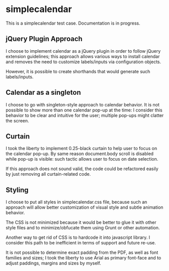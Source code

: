 # simplecalendar
This is a simplecalendar test case.
Documentation is in progress.

## jQuery Plugin Approach
I choose to implement calendar as a jQuery plugin in order to follow jQuery extension guidelines; this approach allows various ways to install calendar and removes the need to customize labels/inputs via configuration objects.

However, it is possible to create shorthands that would generate such labels/inputs. 

## Calendar as a singleton
I choose to go with singleton-style approach to calendar behavior. It is not possible to show more than one calendar pop-up at the time: I consider this behavior to be clear and intuitive for the user; multiple pop-ups might clatter the screen.

## Curtain
I took the liberty to implement 0.25-black curtain to help user to focus on
the calendar pop-up. By same reason document.body scroll is disabled while pop-up is visible: such tactic allows user to focus on date selection.

If this approach does not sound valid, the code could be refactored easily by just removing all curtain-related code.

## Styling
I choose to put all styles in simplecalendar.css file, because such an approach will allow better customization of visual style and subtle animation behavior.

The CSS is not minimized because it would be better to glue it with other style files and to minimize/obfucate them using Grunt or other automation.

Another way to get rid of CSS is to hardcode it into javascript library. I consider this path to be inefficient in terms of support and future re-use.

It is not possible to determine exact padding from the PDF, as well as font families and sizes; I took the liberty to use Arial as primary font-face and to adjust paddings, margins and sizes by myself.